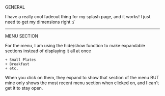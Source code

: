 GENERAL

I have a really cool fadeout thing for my splash page, and it works! I just need to get my dimensions right :/

-----------------------------------------------

MENU SECTION

For the menu, I am using the hide/show function to make expandable sections instead of displaying it all at once
	
	+ Small Plates
	+ Breakfast
	+ etc. 

When you click on them, they expand to show that section of the menu
BUT mine only shows the most recent menu section when clicked on, and I can't get it to stay open. 
